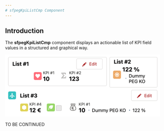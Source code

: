 ```yaml
---
# sfpegKpiListCmp Component
---
```


## Introduction

The **sfpegKpiListCmp** component displays an actionable list of KPI field values in a structured and  graphical way.

![List of KPIs!](/media/sfpegKpis.png)


TO BE CONTINUED